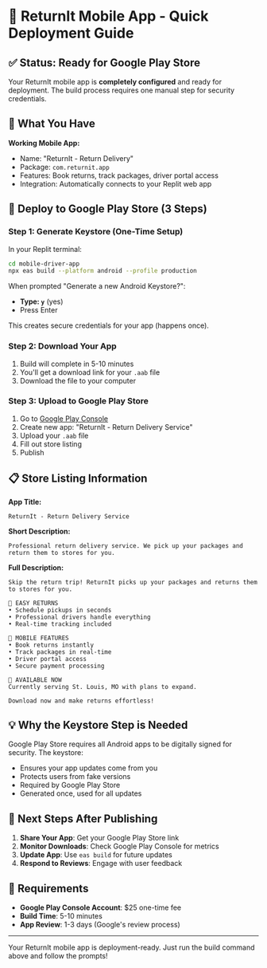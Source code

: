 # 🚀 ReturnIt Mobile App - Quick Deployment Guide

## ✅ Status: Ready for Google Play Store

Your ReturnIt mobile app is **completely configured** and ready for deployment. The build process requires one manual step for security credentials.

## 📱 What You Have

**Working Mobile App:**
- Name: "ReturnIt - Return Delivery"
- Package: `com.returnit.app`
- Features: Book returns, track packages, driver portal access
- Integration: Automatically connects to your Replit web app

## 🚀 Deploy to Google Play Store (3 Steps)

### Step 1: Generate Keystore (One-Time Setup)
In your Replit terminal:
```bash
cd mobile-driver-app
npx eas build --platform android --profile production
```

When prompted "Generate a new Android Keystore?":
- **Type: `y`** (yes)
- Press Enter

This creates secure credentials for your app (happens once).

### Step 2: Download Your App
1. Build will complete in 5-10 minutes
2. You'll get a download link for your `.aab` file
3. Download the file to your computer

### Step 3: Upload to Google Play Store
1. Go to [Google Play Console](https://play.google.com/console)
2. Create new app: "ReturnIt - Return Delivery Service"
3. Upload your `.aab` file
4. Fill out store listing
5. Publish

## 📋 Store Listing Information

**App Title:**
```
ReturnIt - Return Delivery Service
```

**Short Description:**
```
Professional return delivery service. We pick up your packages and return them to stores for you.
```

**Full Description:**
```
Skip the return trip! ReturnIt picks up your packages and returns them to stores for you.

🚚 EASY RETURNS
• Schedule pickups in seconds
• Professional drivers handle everything
• Real-time tracking included

📱 MOBILE FEATURES
• Book returns instantly
• Track packages in real-time
• Driver portal access
• Secure payment processing

🎯 AVAILABLE NOW
Currently serving St. Louis, MO with plans to expand.

Download now and make returns effortless!
```

## 💡 Why the Keystore Step is Needed

Google Play Store requires all Android apps to be digitally signed for security. The keystore:
- Ensures your app updates come from you
- Protects users from fake versions
- Required by Google Play Store
- Generated once, used for all updates

## 🎯 Next Steps After Publishing

1. **Share Your App**: Get your Google Play Store link
2. **Monitor Downloads**: Check Google Play Console for metrics
3. **Update App**: Use `eas build` for future updates
4. **Respond to Reviews**: Engage with user feedback

## 🔗 Requirements

- **Google Play Console Account**: $25 one-time fee
- **Build Time**: 5-10 minutes
- **App Review**: 1-3 days (Google's review process)

---

Your ReturnIt mobile app is deployment-ready. Just run the build command above and follow the prompts!